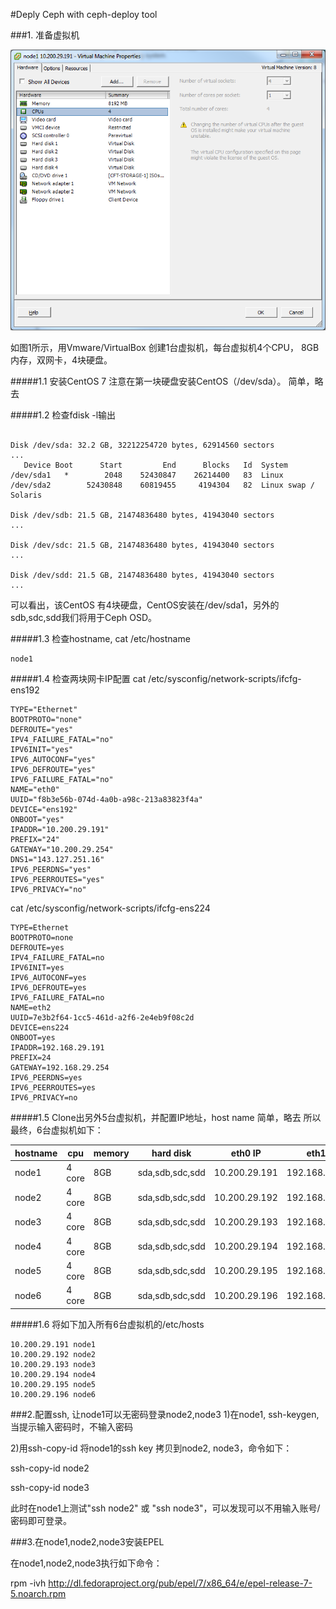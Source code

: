 #Deply Ceph with ceph-deploy tool

###1. 准备虚拟机

![图1](https://github.com/lzueclipse/learning/blob/master/ceph/day0001/1.png "图1")

如图1所示，用Vmware/VirtualBox 创建1台虚拟机，每台虚拟机4个CPU， 8GB内存，双网卡，4块硬盘。

#####1.1 安装CentOS 7
注意在第一块硬盘安装CentOS（/dev/sda）。
简单，略去

#####1.2 检查fdisk -l输出
```

Disk /dev/sda: 32.2 GB, 32212254720 bytes, 62914560 sectors
...
   Device Boot      Start         End      Blocks   Id  System
/dev/sda1   *        2048    52430847    26214400   83  Linux
/dev/sda2        52430848    60819455     4194304   82  Linux swap / Solaris

Disk /dev/sdb: 21.5 GB, 21474836480 bytes, 41943040 sectors
...

Disk /dev/sdc: 21.5 GB, 21474836480 bytes, 41943040 sectors
...

Disk /dev/sdd: 21.5 GB, 21474836480 bytes, 41943040 sectors
...
```
可以看出，该CentOS 有4块硬盘，CentOS安装在/dev/sda1，另外的sdb,sdc,sdd我们将用于Ceph OSD。


#####1.3 检查hostname, cat /etc/hostname

```
node1
```

#####1.4 检查两块网卡IP配置
cat /etc/sysconfig/network-scripts/ifcfg-ens192

```
TYPE="Ethernet"
BOOTPROTO="none"
DEFROUTE="yes"
IPV4_FAILURE_FATAL="no"
IPV6INIT="yes"
IPV6_AUTOCONF="yes"
IPV6_DEFROUTE="yes"
IPV6_FAILURE_FATAL="no"
NAME="eth0"
UUID="f8b3e56b-074d-4a0b-a98c-213a83823f4a"
DEVICE="ens192"
ONBOOT="yes"
IPADDR="10.200.29.191"
PREFIX="24"
GATEWAY="10.200.29.254"
DNS1="143.127.251.16"
IPV6_PEERDNS="yes"
IPV6_PEERROUTES="yes"
IPV6_PRIVACY="no"
```

cat /etc/sysconfig/network-scripts/ifcfg-ens224

```
TYPE=Ethernet
BOOTPROTO=none
DEFROUTE=yes
IPV4_FAILURE_FATAL=no
IPV6INIT=yes
IPV6_AUTOCONF=yes
IPV6_DEFROUTE=yes
IPV6_FAILURE_FATAL=no
NAME=eth2
UUID=7e3b2f64-1cc5-461d-a2f6-2e4eb9f08c2d
DEVICE=ens224
ONBOOT=yes
IPADDR=192.168.29.191
PREFIX=24
GATEWAY=192.168.29.254
IPV6_PEERDNS=yes
IPV6_PEERROUTES=yes
IPV6_PRIVACY=no
```

#####1.5 Clone出另外5台虚拟机，并配置IP地址，host name
简单，略去
所以最终，6台虚拟机如下：

| hostname   | cpu     | memory   | hard disk       | eth0 IP        | eth1 IP        |
| ---------- | ------- | -------- | --------------- | -------------- | -------------- |
| node1      | 4 core  | 8GB      | sda,sdb,sdc,sdd | 10.200.29.191  | 192.168.29.191 |
| node2      | 4 core  | 8GB      | sda,sdb,sdc,sdd | 10.200.29.192  | 192.168.29.192 |
| node3      | 4 core  | 8GB      | sda,sdb,sdc,sdd | 10.200.29.193  | 192.168.29.193 |
| node4      | 4 core  | 8GB      | sda,sdb,sdc,sdd | 10.200.29.194  | 192.168.29.194 |
| node5      | 4 core  | 8GB      | sda,sdb,sdc,sdd | 10.200.29.195  | 192.168.29.195 |
| node6      | 4 core  | 8GB      | sda,sdb,sdc,sdd | 10.200.29.196  | 192.168.29.196 |

#####1.6 将如下加入所有6台虚拟机的/etc/hosts

```
10.200.29.191 node1
10.200.29.192 node2
10.200.29.193 node3
10.200.29.194 node4
10.200.29.195 node5
10.200.29.196 node6
```

###2.配置ssh, 让node1可以无密码登录node2,node3
1)在node1, ssh-keygen, 当提示输入密码时，不输入密码

2)用ssh-copy-id 将node1的ssh key 拷贝到node2, node3，命令如下：

ssh-copy-id node2

ssh-copy-id node3

此时在node1上测试"ssh node2" 或 "ssh node3"，可以发现可以不用输入账号/密码即可登录。

###3.在node1,node2,node3安装EPEL

在node1,node2,node3执行如下命令：

rpm -ivh http://dl.fedoraproject.org/pub/epel/7/x86_64/e/epel-release-7-5.noarch.rpm
